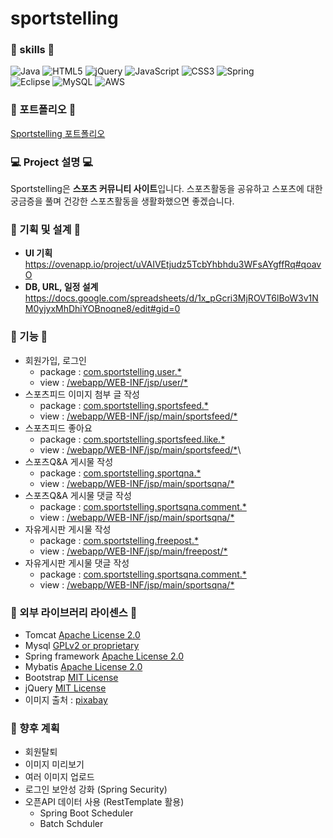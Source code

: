sportstelling
=============
### 💪 skills 💪
![Java](https://img.shields.io/badge/java-%23ED8B00.svg?style=for-the-badge&logo=java&logoColor=white)
![HTML5](https://img.shields.io/badge/html5-%23E34F26.svg?style=for-the-badge&logo=html5&logoColor=white)
![jQuery](https://img.shields.io/badge/jquery-%230769AD.svg?style=for-the-badge&logo=jquery&logoColor=white)
![JavaScript](https://img.shields.io/badge/javascript-%23323330.svg?style=for-the-badge&logo=javascript&logoColor=%23F7DF1E)
![CSS3](https://img.shields.io/badge/css3-%231572B6.svg?style=for-the-badge&logo=css3&logoColor=white)
![Spring](https://img.shields.io/badge/spring-%236DB33F.svg?style=for-the-badge&logo=spring&logoColor=white)  
![Eclipse](https://img.shields.io/badge/Eclipse-FE7A16.svg?style=for-the-badge&logo=Eclipse&logoColor=white)
![MySQL](https://img.shields.io/badge/mysql-%2300f.svg?style=for-the-badge&logo=mysql&logoColor=white)
![AWS](https://img.shields.io/badge/AWS-%23FF9900.svg?style=for-the-badge&logo=amazon-aws&logoColor=white)

### 🧾 포트폴리오 🧾
[Sportstelling 포트폴리오](https://github.com/Starkyoobin/sportstelling/blob/develop/Sportstelling.pdf)

### 💻 Project 설명 💻
Sportstelling은 **스포츠 커뮤니티 사이트**입니다. 스포츠활동을 공유하고 스포츠에 대한 궁금증을 풀며 건강한 스포츠활동을 생활화했으면 좋겠습니다.

### 📝 기획 및 설계 📝
- **UI 기획**  
https://ovenapp.io/project/uVAIVEtjudz5TcbYhbhdu3WFsAYgffRq#qoavO
- **DB, URL, 일정 설계**  
https://docs.google.com/spreadsheets/d/1x_pGcri3MjROVT6lBoW3v1NM0yjyxMhDhiYOBnoqne8/edit#gid=0

### 🔧 기능 🔧
- 회원가입, 로그인
  - package : [com.sportstelling.user.*](https://github.com/Starkyoobin/sportstelling/tree/develop/src/main/java/com/sportstelling/user)
  - view : [/webapp/WEB-INF/jsp/user/*](https://github.com/Starkyoobin/sportstelling/tree/develop/src/main/webapp/WEB-INF/jsp/sign)
- 스포츠피드 이미지 첨부 글 작성
  - package : [com.sportstelling.sportsfeed.*](https://github.com/Starkyoobin/sportstelling/tree/develop/src/main/java/com/sportstelling/sportsfeed)
  - view : [/webapp/WEB-INF/jsp/main/sportsfeed/*](https://github.com/Starkyoobin/sportstelling/tree/develop/src/main/webapp/WEB-INF/jsp/main/sportsfeed)
- 스포츠피드 좋아요
  - package : [com.sportstelling.sportsfeed.like.*](https://github.com/Starkyoobin/sportstelling/tree/develop/src/main/java/com/sportstelling/sportsfeed/like)
  - view : [/webapp/WEB-INF/jsp/main/sportsfeed/*](https://github.com/Starkyoobin/sportstelling/tree/develop/src/main/webapp/WEB-INF/jsp/main/sportsfeed)\
- 스포츠Q&A 게시물 작성
  - package : [com.sportstelling.sportqna.*](https://github.com/Starkyoobin/sportstelling/tree/develop/src/main/java/com/sportstelling/sportsqna)
  - view : [/webapp/WEB-INF/jsp/main/sportsqna/*](https://github.com/Starkyoobin/sportstelling/tree/develop/src/main/webapp/WEB-INF/jsp/main/sportsqna)
- 스포츠Q&A 게시물 댓글 작성
  - package : [com.sportstelling.sportsqna.comment.*](https://github.com/Starkyoobin/sportstelling/tree/develop/src/main/java/com/sportstelling/sportsqna/comment)
  - view : [/webapp/WEB-INF/jsp/main/sportsqna/*](https://github.com/Starkyoobin/sportstelling/tree/develop/src/main/webapp/WEB-INF/jsp/main/sportsqna)
- 자유게시판 게시물 작성
  - package : [com.sportstelling.freepost.*](https://github.com/Starkyoobin/sportstelling/tree/develop/src/main/java/com/sportstelling/freepost)
  - view : [/webapp/WEB-INF/jsp/main/freepost/*](https://github.com/Starkyoobin/sportstelling/tree/develop/src/main/webapp/WEB-INF/jsp/main/freepost)
- 자유게시판 게시물 댓글 작성
  - package : [com.sportstelling.sportsqna.comment.*](https://github.com/Starkyoobin/sportstelling/tree/develop/src/main/java/com/sportstelling/freepost/comment)
  - view : [/webapp/WEB-INF/jsp/main/sportsqna/*](https://github.com/Starkyoobin/sportstelling/tree/develop/src/main/webapp/WEB-INF/jsp/main/freepost)

### 🔗 외부 라이브러리 라이센스 🔗 

* Tomcat [Apache License 2.0](https://www.apache.org/licenses/LICENSE-2.0) 
* Mysql [GPLv2 or proprietary](https://www.gnu.org/licenses/gpl-3.0.html)
* Spring framework [Apache License 2.0](https://www.apache.org/licenses/LICENSE-2.0)  
* Mybatis [Apache License 2.0](https://www.apache.org/licenses/LICENSE-2.0)
* Bootstrap [MIT License](https://opensource.org/licenses/MIT)
* jQuery [MIT License](https://opensource.org/licenses/MIT)
* 이미지 출처 : [pixabay](https://pixabay.com/ko/)

### 📝 향후 계획
- 회원탈퇴
- 이미지 미리보기
- 여러 이미지 업로드
- 로그인 보안성 강화 (Spring Security)
- 오픈API 데이터 사용 (RestTemplate 활용)
  - Spring Boot Scheduler
  - Batch Schduler
